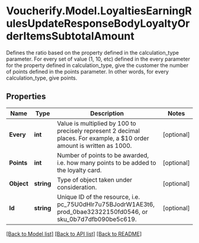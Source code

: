 # Voucherify.Model.LoyaltiesEarningRulesUpdateResponseBodyLoyaltyOrderItemsSubtotalAmount
Defines the ratio based on the property defined in the calculation_type parameter. For every set of value (1, 10, etc) defined in the every parameter for the property defined in calculation_type, give the customer the number of points defined in the points parameter. In other words, for every calculation_type, give points.

## Properties

Name | Type | Description | Notes
------------ | ------------- | ------------- | -------------
**Every** | **int** | Value is multiplied by 100 to precisely represent 2 decimal places. For example, a $10 order amount is written as 1000. | [optional] 
**Points** | **int** | Number of points to be awarded, i.e. how many points to be added to the loyalty card. | [optional] 
**Object** | **string** | Type of object taken under consideration. | [optional] 
**Id** | **string** | Unique ID of the resource, i.e. pc_75U0dHlr7u75BJodrW1AE3t6, prod_0bae32322150fd0546, or sku_0b7d7dfb090be5c619. | [optional] 

[[Back to Model list]](../../README.md#documentation-for-models) [[Back to API list]](../../README.md#documentation-for-api-endpoints) [[Back to README]](../../README.md)

